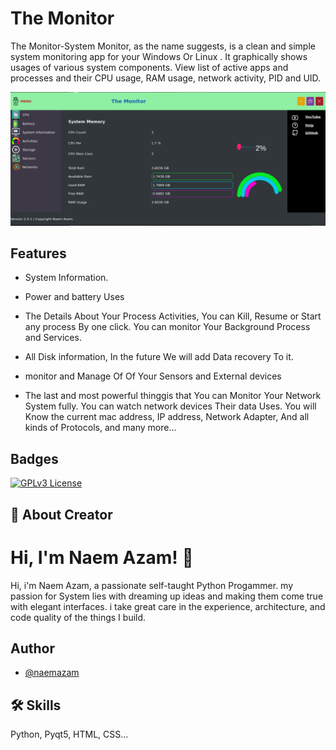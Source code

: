 
# The Monitor

The Monitor-System Monitor, as the name suggests, is a clean and simple system monitoring app for your Windows Or Linux . It graphically shows usages of various system components. View list of active apps and processes and their CPU usage, RAM usage, network activity, PID and UID.

<a href="https://youtu.be/t90yWd8ADbs"> <img src="./img/main.png">  </img> </a>

## Features

- System Information. 
- Power and battery Uses
- The Details About Your Process Activities, You can Kill, Resume or Start any process By one click. You can monitor Your Background Process and Services. 

-  All Disk information, In the future We will add Data recovery To it. 
-  monitor and Manage Of Of Your Sensors and External devices
- The last and most powerful thinggis that You can Monitor Your Network System fully. You can watch network devices Their data Uses. You will Know the current mac address, IP address, Network Adapter, And all kinds of Protocols, and many more...



## Badges


[![GPLv3 License](https://img.shields.io/badge/License-GPL%20v3-yellow.svg)](https://opensource.org/licenses/) 
## 🚀 About Creator

# Hi, I'm Naem Azam! 👋

Hi, i'm Naem Azam, a passionate self-taught Python Progammer. my passion for System lies with dreaming up ideas and making them come true with elegant interfaces. i take great care in the experience, architecture, and code quality of the things I build.

## Author

- [@naemazam](https://www.github.com/naemazam)

  
## 🛠 Skills
Python, Pyqt5, HTML, CSS...

  
